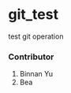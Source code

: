 # git_test
test git operation
<h3>Contributor</h3>
<ol>
  <li>Binnan Yu</li>
  <li>Bea</li>
</ol>



